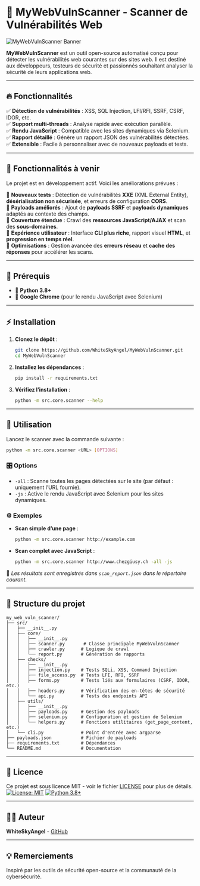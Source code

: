 # 🚀 MyWebVulnScanner - Scanner de Vulnérabilités Web

![MyWebVulnScanner Banner](https://via.placeholder.com/1200x400?text=MyWebVulnScanner)

**MyWebVulnScanner** est un outil open-source automatisé conçu pour détecter les vulnérabilités web courantes sur des sites web. Il est destiné aux développeurs, testeurs de sécurité et passionnés souhaitant analyser la sécurité de leurs applications web.

---

## 🔥 Fonctionnalités

✅ **Détection de vulnérabilités** : XSS, SQL Injection, LFI/RFI, SSRF, CSRF, IDOR, etc.  
✅ **Support multi-threads** : Analyse rapide avec exécution parallèle.  
✅ **Rendu JavaScript** : Compatible avec les sites dynamiques via Selenium.  
✅ **Rapport détaillé** : Génère un rapport JSON des vulnérabilités détectées.  
✅ **Extensible** : Facile à personnaliser avec de nouveaux payloads et tests.  

---

## 📅 Fonctionnalités à venir

Le projet est en développement actif. Voici les améliorations prévues :

🚀 **Nouveaux tests** : Détection de vulnérabilités **XXE** (XML External Entity), **désérialisation non sécurisée**, et erreurs de configuration **CORS**.  
🚀 **Payloads améliorés** : Ajout de **payloads SSRF** et **payloads dynamiques** adaptés au contexte des champs.  
🚀 **Couverture étendue** : Crawl des **ressources JavaScript/AJAX** et scan des **sous-domaines**.  
🚀 **Expérience utilisateur** : Interface **CLI plus riche**, rapport visuel **HTML**, et **progression en temps réel**.  
🚀 **Optimisations** : Gestion avancée des **erreurs réseau** et **cache des réponses** pour accélérer les scans.  

---

## 📌 Prérequis

- 🔹 **Python 3.8+**
- 🔹 **Google Chrome** (pour le rendu JavaScript avec Selenium)

---

## ⚡ Installation

1. **Clonez le dépôt** :
   ```bash
   git clone https://github.com/WhiteSkyAngel/MyWebVulnScanner.git
   cd MyWebVulnScanner
   ```

2. **Installez les dépendances** :
   ```bash
   pip install -r requirements.txt
   ```

3. **Vérifiez l’installation** :
   ```bash
   python -m src.core.scanner --help
   ```

---

## 🎯 Utilisation

Lancez le scanner avec la commande suivante :

```bash
python -m src.core.scanner <URL> [OPTIONS]
```

### 🎛️ Options

- `-all` : Scanne toutes les pages détectées sur le site (par défaut : uniquement l’URL fournie).
- `-js` : Active le rendu JavaScript avec Selenium pour les sites dynamiques.

### ⚙️ Exemples

- **Scan simple d’une page** :
  ```bash
  python -m src.core.scanner http://example.com
  ```
- **Scan complet avec JavaScript** :
  ```bash
  python -m src.core.scanner http://www.chezgiusy.ch -all -js
  ```

📌 *Les résultats sont enregistrés dans `scan_report.json` dans le répertoire courant.*

---

## 📂 Structure du projet

```
my_web_vuln_scanner/
├── src/
│   ├── __init__.py
│   ├── core/
│   │   ├── __init__.py
│   │   ├── scanner.py       # Classe principale MyWebVulnScanner
│   │   ├── crawler.py      # Logique de crawl
│   │   └── report.py       # Génération de rapports
│   ├── checks/
│   │   ├── __init__.py
│   │   ├── injection.py    # Tests SQLi, XSS, Command Injection
│   │   ├── file_access.py  # Tests LFI, RFI, SSRF
│   │   ├── forms.py        # Tests liés aux formulaires (CSRF, IDOR, etc.)
│   │   ├── headers.py      # Vérification des en-têtes de sécurité
│   │   └── api.py          # Tests des endpoints API
│   ├── utils/
│   │   ├── __init__.py
│   │   ├── payloads.py     # Gestion des payloads
│   │   ├── selenium.py     # Configuration et gestion de Selenium
│   │   └── helpers.py      # Fonctions utilitaires (get_page_content, etc.)
│   └── cli.py              # Point d'entrée avec argparse
├── payloads.json           # Fichier de payloads
├── requirements.txt        # Dépendances
└── README.md               # Documentation
```

---

## 📜 Licence

Ce projet est sous licence MIT - voir le fichier [LICENSE](LICENSE) pour plus de détails.
[![License: MIT](https://img.shields.io/badge/License-MIT-yellow.svg)](https://opensource.org/licenses/MIT)
[![Python 3.8+](https://img.shields.io/badge/python-3.8+-blue.svg)](https://www.python.org/downloads/)

---

## 👨‍💻 Auteur

**WhiteSkyAngel** - [GitHub](https://github.com/WhiteSkyAngel)

---

## 💡 Remerciements

Inspiré par les outils de sécurité open-source et la communauté de la cybersécurité.